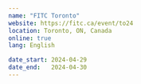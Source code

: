 ```yaml
---
name: "FITC Toronto"
website: https://fitc.ca/event/to24
location: Toronto, ON, Canada
online: true
lang: English

date_start: 2024-04-29
date_end:   2024-04-30
---
```

